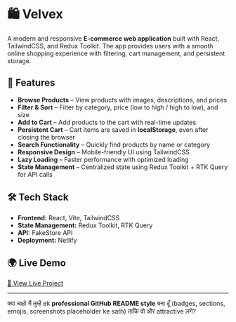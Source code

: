 # 🛍️ Velvex

A modern and responsive **E-commerce web application** built with React, TailwindCSS, and Redux Toolkit. The app provides users with a smooth online shopping experience with filtering, cart management, and persistent storage.

## 🚀 Features

* **Browse Products** – View products with images, descriptions, and prices
* **Filter & Sort** – Filter by category, price (low to high / high to low), and size
* **Add to Cart** – Add products to the cart with real-time updates
* **Persistent Cart** – Cart items are saved in **localStorage**, even after closing the browser
* **Search Functionality** – Quickly find products by name or category
* **Responsive Design** – Mobile-friendly UI using TailwindCSS
* **Lazy Loading** – Faster performance with optimized loading
* **State Management** – Centralized state using Redux Toolkit + RTK Query for API calls

## 🛠️ Tech Stack

* **Frontend:** React, Vite, TailwindCSS
* **State Management:** Redux Toolkit, RTK Query
* **API:** FakeStore API 
* **Deployment:**  Netlify

## 🌍 Live Demo

[🔗 View Live Project](https://your-deployment-link.netlify.app/)

---

क्या चाहो मैं तुम्हें ek **professional GitHub README style** बना दूँ (badges, sections, emojis, screenshots placeholder ke sath) ताकि वो और attractive लगे?
